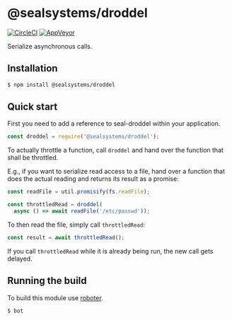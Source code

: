 # @sealsystems/droddel

[![CircleCI](https://circleci.com/gh/sealsystems/node-droddel.svg?style=svg)](https://circleci.com/gh/sealsystems/node-droddel)
[![AppVeyor](https://ci.appveyor.com/api/projects/status/v61t9v04d4q32oo4?svg=true)](https://ci.appveyor.com/project/Plossys/node-droddel)

Serialize asynchronous calls.

## Installation

```bash
$ npm install @sealsystems/droddel
```

## Quick start

First you need to add a reference to seal-droddel within your application.

```javascript
const droddel = require('@sealsystems/droddel');
```

To actually throttle a function, call `droddel` and hand over the function that shall be throttled.

E.g., if you want to serialize read access to a file, hand over a function that does the actual reading and returns its result as a promise:

```javascript
const readFile = util.promisify(fs.readFile);

const throttledRead = droddel(
  async () => await readFile('/etc/passwd'));
```

To then read the file, simply call `throttledRead`:

```javascript
const result = await throttledRead();
```

If you call `throttledRead` while it is already being run, the new call gets delayed.

## Running the build

To build this module use [roboter](https://www.npmjs.com/package/roboter).

```bash
$ bot
```
